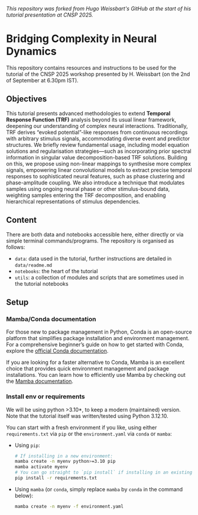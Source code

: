 _This repository was forked from Hugo Weissbart's GitHub at the start of his tutorial presentation at CNSP 2025._

# Bridging Complexity in Neural Dynamics

This repository contains resources and instructions to be used for the tutorial of the CNSP 2025 workshop presented by H. Weissbart (on the 2nd of September at 6.30pm IST).

## Objectives

This tutorial presents advanced methodologies to extend **Temporal Response Function (TRF)** analysis beyond
its usual linear framework, deepening our understanding of complex neural interactions. Traditionally,
TRF derives “evoked potential”-like responses from continuous recordings with arbitrary stimulus signals,
accommodating diverse event and predictor structures. We briefly review fundamental usage, including model
equation solutions and regularisation strategies—such as incorporating prior spectral information in singular
value decomposition-based TRF solutions.
Building on this, we propose using non-linear mappings to synthesise more complex signals, empowering linear
convolutional models to extract precise temporal responses to sophisticated neural features, such as phase
clustering and phase-amplitude coupling. We also introduce a technique that modulates samples
using ongoing neural phase or other stimulus-bound data, weighting samples entering the TRF decomposition,
and enabling hierarchical representations of stimulus dependencies.

## Content

There are both data and notebooks accessible here, either directly or via simple terminal commands/programs. The repository is organised as follows:

- `data`: data used in the tutorial, further instructions are detailed in `data/readme.md`
- `notebooks`: the heart of the tutorial
- `utils`: a collection of modules and scripts that are sometimes used in the tutorial notebooks

## Setup

### Mamba/Conda documentation

For those new to package management in Python, Conda is an open-source platform that simplifies package installation and environment management. For a comprehensive beginner’s guide on how to get started with Conda, explore the [official Conda documentation](https://docs.conda.io/projects/conda/en/latest/user-guide/getting-started.html).

If you are looking for a faster alternative to Conda, Mamba is an excellent choice that provides quick environment management and package installations. You can learn how to efficiently use Mamba by checking out the [Mamba documentation](https://mamba.readthedocs.io/en/latest/).

### Install env or requirements

We will be using python >3.10*, to keep a modern (maintained) version. Note that the tutorial itself was written/tested using Python 3.12.10.

You can start with a fresh environment if you like, using either `requirements.txt` via `pip` or the `environment.yaml` via `conda` or `mamba`:

- Using `pip`:
  ```bash
  # If installing in a new environment:
  mamba create -n myenv python>=3.10 pip 
  mamba activate myenv
  # You can go straight to `pip install` if installing in an existing env:
  pip install -r requirements.txt
  ```

- Using `mamba` (or `conda`, simply replace `mamba` by `conda` in the command below):
  ```bash
  mamba create -n myenv -f environment.yaml
  ```

